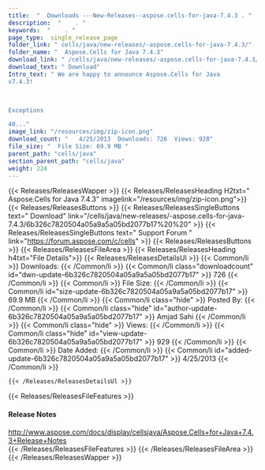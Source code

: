 ```yaml
---
title:  "  Downloads ---New-Releases--aspose.cells-for-java-7.4.3 . " 
description:  "    . " 
keywords:  "    . " 
page_type:  single_release_page
folder_link: " cells/java/new-releases/-aspose.cells-for-java-7.4.3/"
folder_name: "  Aspose.Cells for Java 7.4.3"
download_link: " /cells/java/new-releases/-aspose.cells-for-java-7.4.3/6b326c7820504a05a9a5a05bd2077b17"
download_text: " Download"
Intro_text: " We are happy to announce Aspose.Cells for Java
v7.4.3!

 

Exceptions

40..."
image_link: "/resources/img/zip-icon.png"
download_count: "   4/25/2013  Downloads: 726  Views: 928"
file_size: "  File Size: 69.9 MB "
parent_path: "cells/java"
section_parent_path: "cells/java"
weight: 224
---
```


{{< Releases/ReleasesWapper >}}
  {{< Releases/ReleasesHeading H2txt="  Aspose.Cells for Java 7.4.3" imagelink="/resources/img/zip-icon.png">}}
  {{< Releases/ReleasesButtons >}}
    {{< Releases/ReleasesSingleButtons text=" Download" link="/cells/java/new-releases/-aspose.cells-for-java-7.4.3/6b326c7820504a05a9a5a05bd2077b17%20%20" >}}
    {{< Releases/ReleasesSingleButtons text=" Support Forum " link="https://forum.aspose.com/c/cells" >}}
  {{< Releases/ReleasesButtons >}}
  {{< Releases/ReleasesFileArea >}}
    {{< Releases/ReleasesHeading h4txt="File Details">}}
    {{< Releases/ReleasesDetailsUl >}}
            {{< Common/li  >}} Downloads: {{< /Common/li >}} 
      {{< Common/li class="downloadcount" id="dwn-update-6b326c7820504a05a9a5a05bd2077b17" >}} 726 {{< /Common/li >}} 
      {{< Common/li  >}} File Size: {{< /Common/li >}} 
      {{< Common/li id="size-update-6b326c7820504a05a9a5a05bd2077b17" >}} 69.9 MB {{< /Common/li >}} 
      {{< Common/li  class="hide" >}} Posted By: {{< /Common/li >}} 
      {{< Common/li class="hide" id="author-update-6b326c7820504a05a9a5a05bd2077b17" >}} Amjad Sahi {{< /Common/li >}} 
      {{< Common/li class="hide"  >}} Views: {{< /Common/li >}} 
      {{< Common/li class="hide" id="view-update-6b326c7820504a05a9a5a05bd2077b17" >}} 929 {{< /Common/li >}} 
      {{< Common/li  >}} Date Added: {{< /Common/li >}} 
      {{< Common/li id="added-update-6b326c7820504a05a9a5a05bd2077b17" >}} 4/25/2013 {{< /Common/li >}} 

    {{< /Releases/ReleasesDetailsUl >}}

  {{< Releases/ReleasesFileFeatures >}}
      <h4>Release Notes</h4><div><a href="http://www.aspose.com/docs/display/cellsjava/Aspose.Cells+for+Java+7.4.3+Release+Notes">http://www.aspose.com/docs/display/cellsjava/Aspose.Cells+for+Java+7.4.3+Release+Notes</a></div>
  {{< /Releases/ReleasesFileFeatures >}}
 {{< /Releases/ReleasesFileArea >}}
{{< /Releases/ReleasesWapper >}}


